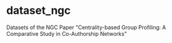# dataset_ngc
Datasets of the NGC Paper "Centrality-based Group Profiling: A Comparative Study in Co-Authorship Networks"
